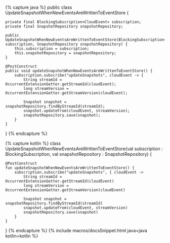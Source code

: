 {% capture java %}
public class UpdateSnapshotWhenNewEventsAreWrittenToEventStore {

    private final BlockingSubscription<CloudEvent> subscription;
    private final SnapshotRepository snapshotRepository;
    
    public UpdateSnapshotWhenNewEventsAreWrittenToEventStore(BlockingSubscription<CloudEvent> subscription, SnapshotRepository snapshotRepository) {
        this.subscription = subscription;
        this.snapshotRepository = snapshotRepository;
    }
    
    @PostConstruct
    public void updateSnapshotWhenNewEventsAreWrittenToEventStore() {
        subscription.subscribe("updateSnapshots", cloudEvent -> {
            String streamId = OccurrentExtensionGetter.getStreamId(cloudEvent);
            long streamVersion = OccurrentExtensionGetter.getStreamVersion(cloudEvent);
            
            Snapshot snapshot = snapshotRepository.findByStreamId(streamId);        
            snapshot.updateFrom(cloudEvent, streamVersion);
            snapshotRepository.save(snapshot);
        }          
    }
}
{% endcapture %}

{% capture kotlin %}
class UpdateSnapshotWhenNewEventsAreWrittenToEventStore(val subscription : BlockingSubscription<CloudEvent>, 
                                                        val snapshotRepository : SnapshotRepository) {

    @PostConstruct
    fun updateSnapshotWhenNewEventsAreWrittenToEventStore() {
        subscription.subscribe("updateSnapshots", { cloudEvent -> 
            String streamId = OccurrentExtensionGetter.getStreamId(cloudEvent)
            long streamVersion = OccurrentExtensionGetter.getStreamVersion(cloudEvent)
            
            Snapshot snapshot = snapshotRepository.findByStreamId(streamId)        
            snapshot.updateFrom(cloudEvent, streamVersion)
            snapshotRepository.save(snapshot)
        }          
    }
}
{% endcapture %}
{% include macros/docsSnippet.html java=java kotlin=kotlin %}
